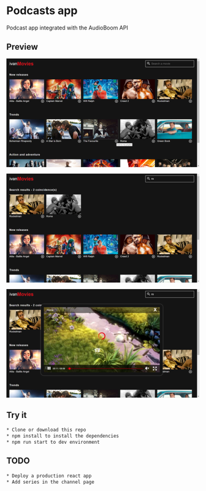 # Podcasts app

Podcast app integrated with the AudioBoom API

## Preview

![screenshot1](https://github.com/ivansevillaa/ivanMovies/blob/master/screenshots/screenshot1.png)    

![screenshot2](https://github.com/ivansevillaa/ivanMovies/blob/master/screenshots/screenshot2.png)  

![screenshot3](https://github.com/ivansevillaa/ivanMovies/blob/master/screenshots/screenshot3.png) 

## Try it

    * Clone or download this repo
    * npm install to install the dependencies
    * npm run start to dev environment

## TODO

    * Deploy a production react app
    * Add series in the channel page